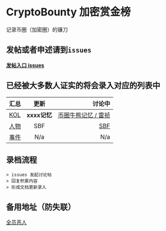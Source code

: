 # CryptoBounty 加密赏金榜
记录币圈（加密圈）的镰刀


## 发帖或者申述请到`issues`

[ **发帖入口 issues** ](https://github.com/icryptohunter/cryptobounty/issues)


## 已经被大多数人证实的将会录入对应的列表中

| 汇总 | 更新 | 讨论中 |
| :------------ |:---------------:| -----:|
| [ KOL ](https://github.com/cryptolovehunt/cryptobounty/tree/main/kol) | **xxxx记忆** | [币圈牛熊记忆 / 雷祯](https://github.com/cryptolovehunt/cryptobounty/issues/1#issue-1461049565) |
| [ 人物 ](https://github.com/cryptolovehunt/cryptobounty/tree/main/publicfigure) | SBF | [ SBF ](https://github.com/cryptolovehunt/cryptobounty/issues/1#issue-1461049565) |
| [ 事件 ](https://github.com/cryptolovehunt/cryptobounty/tree/main/case) | N/a | N/a |


## 录档流程

```
> issues 发起讨论帖
> 回复积累内容
> 形成文档更新录入
```

## 备用地址（防失联）
[ 全员恶人 ](https://gitlab.com/cryptolovehunt/cryptobounty)
